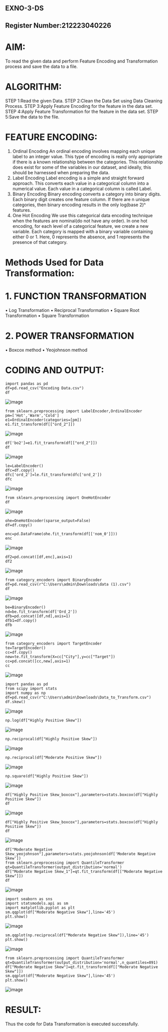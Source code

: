 ## EXNO-3-DS
## Register Number:212223040226
# AIM:
To read the given data and perform Feature Encoding and Transformation process and save the data to a file.

# ALGORITHM:
STEP 1:Read the given Data.
STEP 2:Clean the Data Set using Data Cleaning Process.
STEP 3:Apply Feature Encoding for the feature in the data set.
STEP 4:Apply Feature Transformation for the feature in the data set.
STEP 5:Save the data to the file.

# FEATURE ENCODING:
1. Ordinal Encoding
An ordinal encoding involves mapping each unique label to an integer value. This type of encoding is really only appropriate if there is a known relationship between the categories. This relationship does exist for some of the variables in our dataset, and ideally, this should be harnessed when preparing the data.
2. Label Encoding
Label encoding is a simple and straight forward approach. This converts each value in a categorical column into a numerical value. Each value in a categorical column is called Label.
3. Binary Encoding
Binary encoding converts a category into binary digits. Each binary digit creates one feature column. If there are n unique categories, then binary encoding results in the only log(base 2)ⁿ features.
4. One Hot Encoding
We use this categorical data encoding technique when the features are nominal(do not have any order). In one hot encoding, for each level of a categorical feature, we create a new variable. Each category is mapped with a binary variable containing either 0 or 1. Here, 0 represents the absence, and 1 represents the presence of that category.

# Methods Used for Data Transformation:
  # 1. FUNCTION TRANSFORMATION
• Log Transformation
• Reciprocal Transformation
• Square Root Transformation
• Square Transformation
  # 2. POWER TRANSFORMATION
• Boxcox method
• Yeojohnson method

# CODING AND OUTPUT:


```
import pandas as pd
df=pd.read_csv("Encoding Data.csv")
df
```
![image](https://github.com/user-attachments/assets/47391cc9-2ae1-4374-b6f3-9bdda6fb1a9d)
```
from sklearn.preprocessing import LabelEncoder,OrdinalEncoder
pm=['Hot','Warm','Cold']
e1=OrdinalEncoder(categories=[pm])
e1.fit_transform(df[["ord_2"]])
```
![image](https://github.com/user-attachments/assets/e84b9bb5-9e3d-4586-bd17-c90b4893a92a)
```
df['bo2']=e1.fit_transform(df[["ord_2"]])
df
```
![image](https://github.com/user-attachments/assets/63b08a90-7212-4dc7-b505-3f3dad20c4ab)
```
le=LabelEncoder()
dfc=df.copy()
dfc['ord_2']=le.fit_transform(dfc['ord_2'])
dfc
```
![image](https://github.com/user-attachments/assets/55295efa-cb26-4026-bf98-5081461ebaec)
```
from sklearn.preprocessing import OneHotEncoder
df
```
 ![image](https://github.com/user-attachments/assets/b94d74b5-f9af-49a6-ad05-f6515455d3c9)
 ```
ohe=OneHotEncoder(sparse_output=False)
df=df.copy()

enc=pd.DataFrame(ohe.fit_transform(df[['nom_0']]))
enc
```
![image](https://github.com/user-attachments/assets/298f7678-2a06-4ddb-ba56-b82789a6477f)
```
df2=pd.concat([df,enc],axis=1)
df2
```
 ![image](https://github.com/user-attachments/assets/15540fca-f4a2-4b94-98b7-249c0569320f)
```
from category_encoders import BinaryEncoder
df=pd.read_csv(r"C:\Users\admin\Downloads\data (1).csv")
df
```
![image](https://github.com/user-attachments/assets/0c8bcc9c-82a0-4d9f-9714-dabd6abcb3c4)
```
be=BinaryEncoder()
nd=be.fit_transform(df['Ord_2'])
dfb=pd.concat([df,nd],axis=1)
dfb1=df.copy()
dfb
```
![image](https://github.com/user-attachments/assets/4e727019-2647-44a4-b670-81a4fbc77558)
```
from category_encoders import TargetEncoder
te=TargetEncoder()
cc=df.copy()
new=te.fit_transform(X=cc["City"],y=cc["Target"])
cc=pd.concat([cc,new],axis=1)
cc
```
![image](https://github.com/user-attachments/assets/a1484c9c-add9-4011-967b-811304bc647d)
```
import pandas as pd
from scipy import stats
import numpy as np
df=pd.read_csv(r"C:\Users\admin\Downloads\Data_to_Transform.csv")
df.skew()
```
![image](https://github.com/user-attachments/assets/22a7fbab-66eb-4358-ae34-a0d72380a880)
```
np.log(df["Highly Positive Skew"])
```
![image](https://github.com/user-attachments/assets/3c403ff1-90ea-461f-8643-bd96c020992f)
```
np.reciprocal(df["Highly Positive Skew"])
```
![image](https://github.com/user-attachments/assets/846b883d-1bcf-44a3-84d8-cc1953f6af3c)
```
np.reciprocal(df["Moderate Positive Skew"])
```
![image](https://github.com/user-attachments/assets/89e3c66d-7b87-4f75-94dd-86b1b7e8834e)
```
np.square(df["Highly Positive Skew"])
```
![image](https://github.com/user-attachments/assets/830baaed-5811-4cbe-8f50-b521d780fa35)
```
df["Highly Positive Skew_boxcox"],parameters=stats.boxcox(df["Highly Positive Skew"])
df
```
![image](https://github.com/user-attachments/assets/eafc031b-9f3d-4855-9b0d-2e1914d3c346)
```
df["Highly Positive Skew_boxcox"],parameters=stats.boxcox(df["Highly Positive Skew"])
df
```
![image](https://github.com/user-attachments/assets/6d53194a-4c56-4598-bad8-d386a4429a01)
```
df["Moderate Negative Skew_yeojohnson"],parameters=stats.yeojohnson(df['Moderate Negative Skew'])
from sklearn.preprocessing import QuantileTransformer
qt=QuantileTransformer(output_distribution='normal')
df["Moderate Negative Skew_1"]=qt.fit_transform(df[["Moderate Negative Skew"]])
df
```
![image](https://github.com/user-attachments/assets/00b27c1d-fa97-4110-8476-e80b5bca7192)
```
import seaborn as sns
import statsmodels.api as sm
import matplotlib.pyplot as plt
sm.qqplot(df["Moderate Negative Skew"],line='45')
plt.show()
```
![image](https://github.com/user-attachments/assets/f4343f78-2dd6-4890-860d-7807a34f2523)

```
sm.qqplot(np.reciprocal(df["Moderate Negative Skew"]),line='45')
plt.show()
```
![image](https://github.com/user-attachments/assets/a1fae4e3-3a7f-40df-8583-61051228abb4)
```
from sklearn.preprocessing import QuantileTransformer
qt=QuantileTransformer(output_distribution='normal',n_quantiles=891)
df["Moderate Negative Skew"]=qt.fit_transform(df[["Moderate Negative Skew"]])
sm.qqplot(df["Moderate Negative Skew"],line='45')
plt.show()
```
![image](https://github.com/user-attachments/assets/a5bfdfae-6118-4458-91eb-c9971c072a09)

# RESULT:
Thus the code for Data Transformation is executed successfully.
